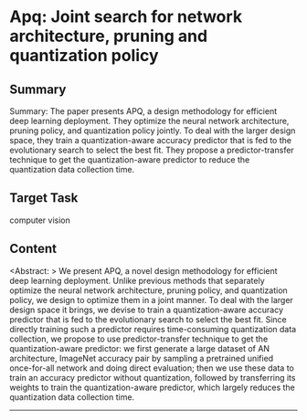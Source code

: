 # Apq: Joint search for network architecture, pruning and quantization policy

## Summary

Summary: The paper presents APQ, a design methodology for efficient deep learning deployment. They optimize the neural network architecture, pruning policy, and quantization policy jointly. To deal with the larger design space, they train a quantization-aware accuracy predictor that is fed to the evolutionary search to select the best fit. They propose a predictor-transfer technique to get the quantization-aware predictor to reduce the quantization data collection time.


## Target Task

computer vision

## Content

<Abstract: >
We present APQ, a novel design methodology for efficient deep learning deployment. Unlike previous methods that separately optimize the neural network architecture, pruning policy, and quantization policy, we design to optimize them in a joint manner. To deal with the larger design space it brings, we devise to train a quantization-aware accuracy predictor that is fed to the evolutionary search to select the best fit. Since directly training such a predictor requires time-consuming quantization data collection, we propose to use predictor-transfer technique to get the quantization-aware predictor: we first generate a large dataset of AN architecture, ImageNet accuracy pair by sampling a pretrained unified once-for-all network and doing direct evaluation; then we use these data to train an accuracy predictor without quantization, followed by transferring its weights to train the quantization-aware predictor, which largely reduces the quantization data collection time.



---

